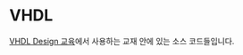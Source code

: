 # VHDL
<a href="http://www.inipro.net/goods_detail.php?goodsIdx=617313" target="_blank">VHDL Design 교육</a>에서 사용하는 교재 안에 있는 소스 코드들입니다.

